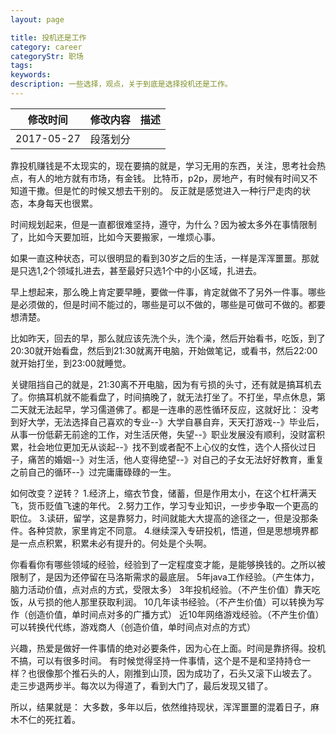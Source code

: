```yaml
---
layout: page

title: 投机还是工作
category: career
categoryStr: 职场 
tags: 
keywords: 
description: 一些选择，观点，关于到底是选择投机还是工作。
---
```

| 修改时间 |    修改内容        | 描述  |
| ------------- |:-------------:| -----:|
| 2017-05-27     | 段落划分| |

靠投机赚钱是不太现实的，现在要搞的就是，学习无用的东西，关注，思考社会热点，有人的地方就有市场，有金钱。
比特币，p2p，房地产，有时候有时间又不知道干撒。但是忙的时候又想去干别的。
反正就是感觉进入一种行尸走肉的状态，本身每天也很累。

时间规划起来，但是一直都很难坚持，遵守，为什么？因为被太多外在事情限制了，比如今天要加班，比如今天要搬家，一堆烦心事。

如果一直这种状态，可以很明显的看到30岁之后的生活，一样是浑浑噩噩。那就是只选1,2个领域扎进去，甚至最好只选1个中的小区域，扎进去。

早上想起来，那么晚上肯定要早睡，要做一件事，肯定就做不了另外一件事。哪些是必须做的，但是时间不能过的，哪些是可以不做的，哪些是可做可不做的。都要想清楚。

比如昨天，回去的早，那么就应该先洗个头，洗个澡，然后开始看书，吃饭，到了20:30就开始看盘，然后到21:30就离开电脑，开始做笔记，或看书，然后22:00就开始打坐，到23:00就睡觉。

关键阻挡自己的就是，21:30离不开电脑，因为有亏损的头寸，还有就是搞耳机去了。你搞耳机就不能看盘了，时间搞晚了，就无法打坐了。不打坐，早点休息，第二天就无法起早，学习儒道佛了。都是一连串的恶性循环反应，这就好比：
没考到好大学，无法选择自己喜欢的专业--》大学自暴自弃，天天打游戏--》毕业后，从事一份低薪无前途的工作，对生活厌倦，失望--》职业发展没有顺利，没财富积累，社会地位更加无从谈起--》找不到或者配不上心仪的女性，选个人搭伙过日子，痛苦的婚姻--》对生活，他人变得绝望--》对自己的子女无法好好教育，重复之前自己的循环--》过完庸庸碌碌的一生。

如何改变？逆转？
1.经济上，缩衣节食，储蓄，但是作用太小，在这个杠杆满天飞，货币贬值飞速的年代。
2.努力工作，学习专业知识，一步步争取一个更高的职位。
3.读研，留学，这是靠努力，时间就能大大提高的途径之一，但是没那条件。各种贷款，家里肯定不同意。
4.继续深入专研投机，悟道，但是思想境界都是一点点积累，积累未必有提升的。何处是个头啊。


你看看你有哪些领域的经验，经验到了一定程度变才能，是能够换钱的。之所以被限制了，是因为还停留在马洛斯需求的最底层。
5年java工作经验。（产生体力，脑力活动价值，点对点的方式，受限太多）
3年投机经验。（不产生价值）靠天吃饭，从亏损的他人那里获取利润。
10几年读书经验。（不产生价值）可以转换为写作（创造价值，单时间点对多的广播方式）
近10年网络游戏经验。（不产生价值）可以转换代代练，游戏商人（创造价值，单时间点对点的方式）

兴趣，热爱是做好一件事情的绝对必要条件，因为心在上面。时间是靠挤得。投机不搞，可以有很多时间。
有时候觉得坚持一件事情，这个是不是和坚持持仓一样？也很像那个推石头的人，刚推到山顶，因为成功了，石头又滚下山坡去了。
走三步退两步半。每次以为得道了，看到大门了，最后发现又错了。



所以，结果就是：
大多数，多年以后，依然维持现状，浑浑噩噩的混着日子，麻木不仁的死扛着。







